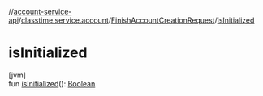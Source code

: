 //[account-service-api](../../../index.md)/[classtime.service.account](../index.md)/[FinishAccountCreationRequest](index.md)/[isInitialized](is-initialized.md)

# isInitialized

[jvm]\
fun [isInitialized](is-initialized.md)(): [Boolean](https://kotlinlang.org/api/latest/jvm/stdlib/kotlin/-boolean/index.html)
